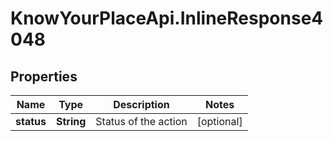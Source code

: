 # KnowYourPlaceApi.InlineResponse4048

## Properties
Name | Type | Description | Notes
------------ | ------------- | ------------- | -------------
**status** | **String** | Status of the action | [optional] 
